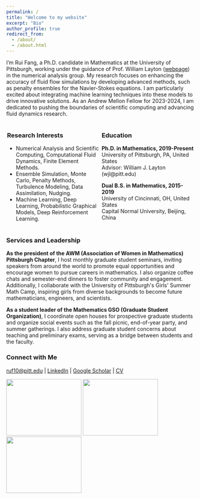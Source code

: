 ```yaml
---
permalink: /
title: "Welcome to my website"
excerpt: "Bio"
author_profile: true
redirect_from: 
  - /about/
  - /about.html
---
```


I’m Rui Fang, a Ph.D. candidate in Mathematics at the University of Pittsburgh, working under the guidance of Prof. William Layton ([webpage](https://www.mathematics.pitt.edu/people/ant-73)) in the numerical analysis group. My research focuses on enhancing the accuracy of fluid flow simulations by developing advanced methods, such as penalty ensembles for the Navier-Stokes equations. I am particularly excited about integrating machine learning techniques into these models to drive innovative solutions. As an Andrew Mellon Fellow for 2023-2024, I am dedicated to pushing the boundaries of scientific computing and advancing fluid dynamics research.
 
<div style="display: flex;">
<div style="flex: 1; padding: 2px;">
<h3>Research Interests</h3>
<ul>
  <li>Numerical Analysis and Scientific Computing, Computational Fluid Dynamics, Finite Element Methods. </li>
  <li>Ensemble Simulation, Monte Carlo, Penalty Methods, Turbulence Modeling, Data Assimilation, Nudging. </li>
  <li>Machine Learning, Deep Learning, Probabilistic Graphical Models, Deep Reinforcement Learning. </li>
</ul>
</div>

<div style="flex: 1; padding: 2px;">
<h3>Education</h3>
<p><strong>Ph.D. in Mathematics, 2019-Present</strong><br>
University of Pittsburgh, PA, United States<br>
Advisor: William J. Layton (wjl@pitt.edu)</p>

<p><strong>Dual B.S. in Mathematics, 2015-2019</strong><br>
University of Cincinnati, OH, United States<br>
Capital Normal University, Beijing, China</p>
</div>
</div>

### Services and Leadership
**As the president of the AWM (Association of Women in Mathematics) Pittsburgh Chapter**, I host monthly graduate student seminars, inviting speakers from around the world to promote equal opportunities and encourage women to pursue careers in mathematics. I also organize coffee chats and semester-end dinners to foster community and engagement. Additionally, I collaborate with the University of Pittsburgh's Girls' Summer Math Camp, inspiring girls from diverse backgrounds to become future mathematicians, engineers, and scientists.

**As a student leader of the Mathematics GSO (Graduate Student Organization)**, I coordinate open houses for prospective graduate students and organize social events such as the fall picnic, end-of-year party, and summer gatherings. I also address graduate student concerns about teaching and preliminary exams, serving as a bridge between students and the faculty.

### Connect with Me
[ruf10@pitt.edu](mailto:ruf10@pitt.edu) | [LinkedIn](https://www.linkedin.com/in/ruf10/) | [Google Scholar](https://scholar.google.com/citations?user=W9GY0i0AAAAJ&hl=en) | [CV](https://ruf10.github.io/CV_RuiFang.pdf)

<img src="{{ site.url }}{{ site.baseurl }}/images/rui-single.jpg" style="width: 200px; height: 150px; object-fit: cover;" />
<img src="{{ site.url }}{{ site.baseurl }}/images/rui-ammcs.png" style="width: 200px; height: 150px; object-fit: cover;" />
<img src="{{ site.url }}{{ site.baseurl }}/images/finite_element_circus.jpg" style="width: 200px; height: 150px; object-fit: cover;" />











